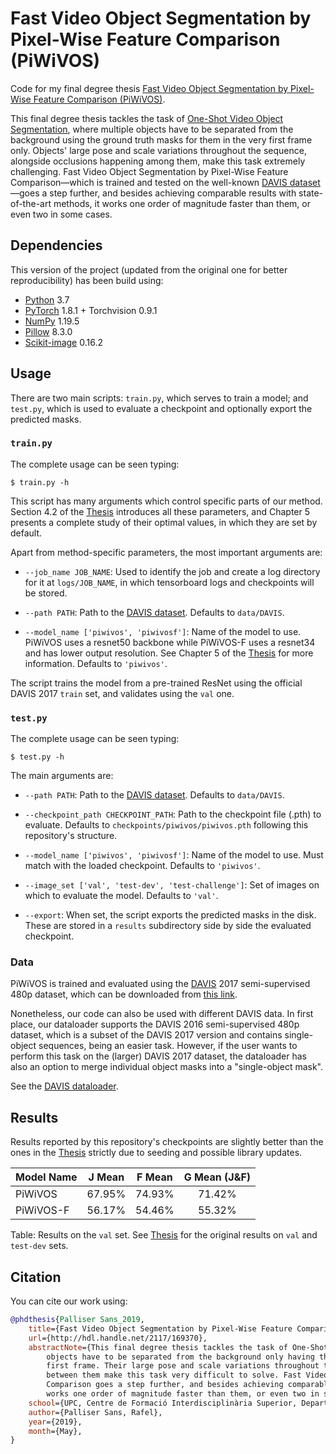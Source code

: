 # Fast Video Object Segmentation by Pixel-Wise Feature Comparison (PiWiVOS)

Code for my final degree thesis [Fast Video Object Segmentation by Pixel-Wise Feature Comparison (PiWiVOS)][thesis].

This final degree thesis tackles the task of [One-Shot Video Object Segmentation][davis], where multiple objects have to
be separated from the background using the ground truth masks for them in the very first frame only. Objects' large pose
and scale variations throughout the sequence, alongside occlusions happening among them, make this task extremely
challenging. Fast Video Object Segmentation by Pixel-Wise Feature Comparison&mdash;which is trained and tested on the
well-known [DAVIS dataset][davis]&mdash;goes a step further, and besides achieving comparable results with
state-of-the-art methods, it works one order of magnitude faster than them, or even two in some cases.

## Dependencies

This version of the project (updated from the original one for better reproducibility) has been build using:

- [Python][python] 3.7
- [PyTorch][pytorch] 1.8.1 + Torchvision 0.9.1
- [NumPy][numpy] 1.19.5
- [Pillow][pil] 8.3.0
- [Scikit-image][scikit-image] 0.16.2

## Usage

There are two main scripts: `train.py`, which serves to train a model; and `test.py`, which is used to evaluate a
checkpoint and optionally export the predicted masks.

### `train.py`

The complete usage can be seen typing:

```
$ train.py -h
```

This script has many arguments which control specific parts of our method. Section 4.2 of the [Thesis][thesis]
introduces all these parameters, and Chapter 5 presents a complete study of their optimal values, in which they are set
by default.

Apart from method-specific parameters, the most important arguments are:

- `--job_name JOB_NAME`: Used to identify the job and create a log directory for it at `logs/JOB_NAME`, in which
  tensorboard logs and checkpoints will be stored.

- `--path PATH`: Path to the [DAVIS dataset][davis]. Defaults to `data/DAVIS`.
- `--model_name ['piwivos', 'piwivosf']`: Name of the model to use. PiWiVOS uses a resnet50 backbone while PiWiVOS-F
  uses a resnet34 and has lower output resolution. See Chapter 5 of the [Thesis][thesis] for more information. Defaults to
  `'piwivos'`.

The script trains the model from a pre-trained ResNet using the official DAVIS 2017 `train` set, and validates using
the `val` one.

### `test.py`

The complete usage can be seen typing:

```
$ test.py -h
```

The main arguments are:

- `--path PATH`: Path to the [DAVIS dataset][davis]. Defaults to `data/DAVIS`.
- `--checkpoint_path CHECKPOINT_PATH`: Path to the checkpoint file (.pth) to evaluate. Defaults to
  `checkpoints/piwivos/piwivos.pth` following this repository's structure.

- `--model_name ['piwivos', 'piwivosf']`: Name of the model to use. Must match with the loaded checkpoint. Defaults
  to `'piwivos'`.

- `--image_set ['val', 'test-dev', 'test-challenge']`: Set of images on which to evaluate the model. Defaults to `'val'`.

- `--export`: When set, the script exports the predicted masks in the disk. These are stored in a `results`
  subdirectory side by side the evaluated checkpoint.

### Data

PiWiVOS is trained and evaluated using the [DAVIS][davis] 2017 semi-supervised 480p dataset, which can be downloaded
from [this link][davisd].

Nonetheless, our code can also be used with different DAVIS data. In first place, our dataloader supports the 
DAVIS 2016 semi-supervised 480p dataset, which is a subset of the DAVIS 2017 version and contains 
single-object sequences, being an easier task. However, if the user wants to perform this task on the (larger) DAVIS 
2017 dataset, the dataloader has also an option to merge individual object masks into a "single-object mask".

See the [DAVIS dataloader][dataloader].

## Results

Results reported by this repository's checkpoints are slightly better than the ones in the [Thesis][thesis] 
strictly due to seeding and possible library updates.

| Model Name | J Mean | F Mean | G Mean (J&F)|
| --- | :---: | :---: | :---: |
|PiWiVOS|67.95%|74.93%|71.42%|
|PiWiVOS-F|56.17%|54.46%|55.32%|

<!---|PiWiVOS (single-object)|76.71%|78.55%|77.63%|--->
Table: Results on the `val` set. See [Thesis][thesis] for the original results on `val` and `test-dev` sets. 




## Citation
You can cite our work using:

```bibtex
@phdthesis{Palliser Sans_2019,
	title={Fast Video Object Segmentation by Pixel-Wise Feature Comparison},
	url={http://hdl.handle.net/2117/169370},
	abstractNote={This final degree thesis tackles the task of One-Shot Video Object Segmentation, where multiple
	    objects have to be separated from the background only having the ground truth masks for them in the very 
	    first frame. Their large pose and scale variations throughout the sequence, and the occlusions happening 
	    between them make this task very difficult to solve. Fast Video Object Segmentation by Pixel-Wise Feature 
	    Comparison goes a step further, and besides achieving comparable results with state-of-the-art methods, it 
	    works one order of magnitude faster than them, or even two in some cases.},
	school={UPC, Centre de Formació Interdisciplinària Superior, Departament de Teoria del Senyal i Comunicacions},
	author={Palliser Sans, Rafel},
	year={2019},
	month={May},
}
```

[python]: https://www.python.org/

[pytorch]: https://pytorch.org/

[numpy]: https://numpy.org/

[pil]: https://pillow.readthedocs.io/en/latest/index.html

[scikit-image]: https://scikit-image.org/

[thesis]: http://hdl.handle.net/2117/169370

[davis]: https://davischallenge.org/

[davisd]: https://davischallenge.org/davis2017/code.html

[dataloader]: dataloaders/davis.py
